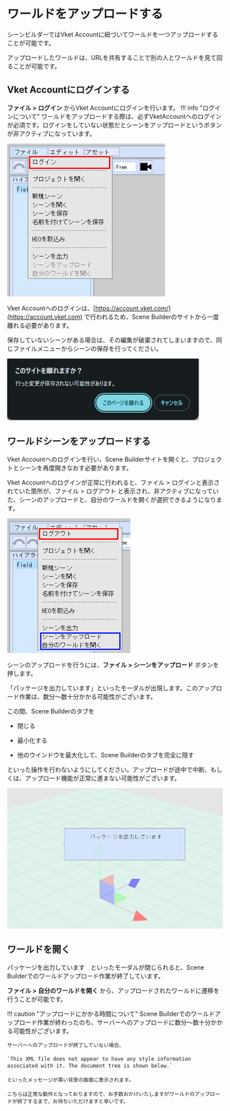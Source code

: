 # ワールドをアップロードする

シーンビルダーではVket Accountに紐づいてワールドを一つアップロードすることが可能です。

アップロードしたワールドは、URLを共有することで別の人とワールドを見て回ることが可能です。

## Vket Accountにログインする

**ファイル > ログイン** からVket Accountにログインを行います。
!!! info "ログインについて"
    ワールドをアップロードする際は、必ずVketAccountへのログインが必須です。ログインをしていない状態だとシーンをアップロードというボタンが非アクティブになっています。

![WorldUpload_1](img/WorldUpload_1.jpg)

Vket Accountへのログインは、[https://account.vket.com/](https://account.vket.com) で行われるため、Scene Builderのサイトから一度離れる必要があります。

保存していないシーンがある場合は、その編集が破棄されてしまいますので、同じファイルメニューからシーンの保存を行ってください。

![WorldUpload_2](img/WorldUpload_2.jpg)

## ワールドシーンをアップロードする

Vket Accountへのログインを行い、Scene Builderサイトを開くと、プロジェクトとシーンを再度開きなおす必要があります。

Vket Accountへのログインが正常に行われると、ファイル > ログインと表示されていた箇所が、ファイル > ログアウト と表示され、非アクティブになっていた、シーンのアップロードと、自分のワールドを開くが選択できるようになります。

![WorldUpload_3](img/WorldUpload_3.jpg)

シーンのアップロードを行うには、**ファイル > シーンをアップロード** ボタンを押します。

「パッケージを出力しています」といったモーダルが出現します。このアップロード作業は、数分～数十分かかる可能性がございます。

この間、Scene Builderのタブを

- 閉じる

- 最小化する

- 他のウインドウを最大化して、Scene Builderのタブを完全に隠す

といった操作を行わないようにしてください。アップロードが途中で中断、もしくは、アップロード機能が正常に進まない可能性がございます。

![WorldUpload_4](img/WorldUpload_4.jpg)

## ワールドを開く

パッケージを出力しています　といったモーダルが閉じられると、Scene Builderでのワールドアップロード作業が終了しています。

**ファイル > 自分のワールドを開く** から、アップロードされたワールドに遷移を行うことが可能です。

!!! caution "アップロードにかかる時間について"
    Scene Builderでのワールドアップロード作業が終わったのち、サーバーへのアップロードに数分～数十分かかる可能性がございます。

    サーバーへのアップロードが終了していない場合、

    `This XML file does not appear to have any style information associated with it. The document tree is shown below.`

    といったメッセージが黒い背景の画面に表示されます。

    こちらは正常な動作となっておりますので、お手数おかけいたしますがワールドのアップロードが終了するまで、お待ちいただけますと幸いです。

